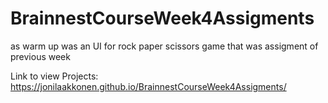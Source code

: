 # BrainnestCourseWeek4Assigments
as warm up was an UI for rock paper scissors game that was assigment of previous week

Link to view Projects:
https://jonilaakkonen.github.io/BrainnestCourseWeek4Assigments/
